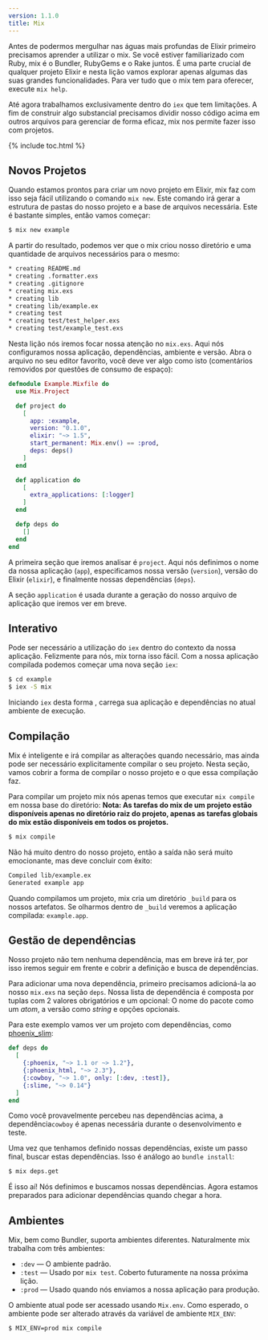 ```yaml
---
version: 1.1.0
title: Mix
---
```


Antes de podermos mergulhar nas águas mais profundas de Elixir primeiro precisamos aprender a utilizar o mix. Se você estiver familiarizado com Ruby, mix é o Bundler, RubyGems e o Rake juntos. É uma parte crucial de qualquer projeto Elixir e nesta lição vamos explorar apenas algumas das suas grandes funcionalidades. Para ver tudo que o mix tem para oferecer, execute `mix help`.

Até agora trabalhamos exclusivamente dentro do `iex` que tem limitações. A fim de construir algo substancial precisamos dividir nosso código acima em outros arquivos para gerenciar de forma eficaz, mix nos permite fazer isso com projetos.

{% include toc.html %}

## Novos Projetos

Quando estamos prontos para criar um novo projeto em Elixir, mix faz com isso seja fácil utilizando o comando `mix new`. Este comando irá gerar a estrutura de pastas do nosso projeto e a base de arquivos necessária. Este é bastante simples, então vamos começar:

```bash
$ mix new example
```

A partir do resultado, podemos ver que o mix criou nosso diretório e uma quantidade de arquivos necessários para o mesmo:

```bash
* creating README.md
* creating .formatter.exs
* creating .gitignore
* creating mix.exs
* creating lib
* creating lib/example.ex
* creating test
* creating test/test_helper.exs
* creating test/example_test.exs
```

Nesta lição nós iremos focar nossa atenção no `mix.exs`. Aqui nós configuramos nossa aplicação, dependências, ambiente e versão. Abra o arquivo no seu editor favorito, você deve ver algo como isto (comentários removidos por questões de consumo de espaço):

```elixir
defmodule Example.Mixfile do
  use Mix.Project

  def project do
    [
      app: :example,
      version: "0.1.0",
      elixir: "~> 1.5",
      start_permanent: Mix.env() == :prod,
      deps: deps()
    ]
  end

  def application do
    [
      extra_applications: [:logger]
    ]
  end

  defp deps do
    []
  end
end
```

A primeira seção que iremos analisar é `project`. Aqui nós definimos o nome da nossa aplicação (`app`), especificamos nossa versão (`version`), versão do Elixir (`elixir`), e finalmente nossas dependências (`deps`).

A seção `application` é usada durante a geração do nosso arquivo de aplicação que iremos ver em breve.

## Interativo

Pode ser necessário a utilização do `iex` dentro do contexto da nossa aplicação. Felizmente para nós, mix torna isso fácil. Com a nossa aplicação compilada podemos começar uma nova seção `iex`:

```bash
$ cd example
$ iex -S mix
```

Iniciando `iex` desta forma , carrega sua aplicação e dependências no atual ambiente de execução.

## Compilação

Mix é inteligente e irá compilar as alterações quando necessário, mas ainda pode ser necessário explicitamente compilar o seu projeto. Nesta seção, vamos cobrir a forma de compilar o nosso projeto e o que essa compilação faz.

Para compilar um projeto mix nós apenas temos que executar `mix compile` em nossa base do diretório:
**Nota: As tarefas do mix de um projeto estão disponíveis apenas no diretório raiz do projeto, apenas as tarefas globais do mix estão disponíveis em todos os projetos.**

```bash
$ mix compile
```

Não há muito dentro do nosso projeto, então a saída não será muito emocionante, mas deve concluir com êxito:

```bash
Compiled lib/example.ex
Generated example app
```
Quando compilamos um projeto, mix cria um diretório `_build` para os nossos artefatos. Se olharmos dentro de `_build` veremos a aplicação compilada: `example.app`.

## Gestão de dependências

Nosso projeto não tem nenhuma dependência, mas em breve irá ter, por isso iremos seguir em frente e cobrir a definição e busca de dependências.

Para adicionar uma nova dependência, primeiro precisamos adicioná-la ao nosso `mix.exs` na seção `deps`. Nossa lista de dependência é composta por tuplas com 2 valores obrigatórios e um opcional: O nome do pacote como um *atom*, a versão como *string* e opções opcionais.

Para este exemplo vamos ver um projeto com dependências, como  [phoenix_slim](https://github.com/doomspork/phoenix_slim):

```elixir
def deps do
  [
    {:phoenix, "~> 1.1 or ~> 1.2"},
    {:phoenix_html, "~> 2.3"},
    {:cowboy, "~> 1.0", only: [:dev, :test]},
    {:slime, "~> 0.14"}
  ]
end
```

Como você provavelmente percebeu nas dependências acima, a dependência`cowboy` é apenas necessária durante o desenvolvimento e teste.

Uma vez que tenhamos definido nossas dependências, existe um passo final, buscar estas dependências. Isso é análogo ao `bundle install`:

```bash
$ mix deps.get
```

É isso aí! Nós definimos e buscamos nossas dependências. Agora estamos preparados para adicionar dependências quando chegar a hora.

## Ambientes

Mix, bem como Bundler, suporta ambientes diferentes. Naturalmente mix trabalha com três ambientes:

+ `:dev` — O ambiente padrão.
+ `:test` — Usado por `mix test`. Coberto futuramente na nossa próxima lição.
+ `:prod` — Usado quando nós enviamos a nossa aplicação para produção.

O ambiente atual pode ser acessado usando `Mix.env`. Como esperado, o ambiente pode ser alterado através da variável de ambiente `MIX_ENV`:

```bash
$ MIX_ENV=prod mix compile
```
